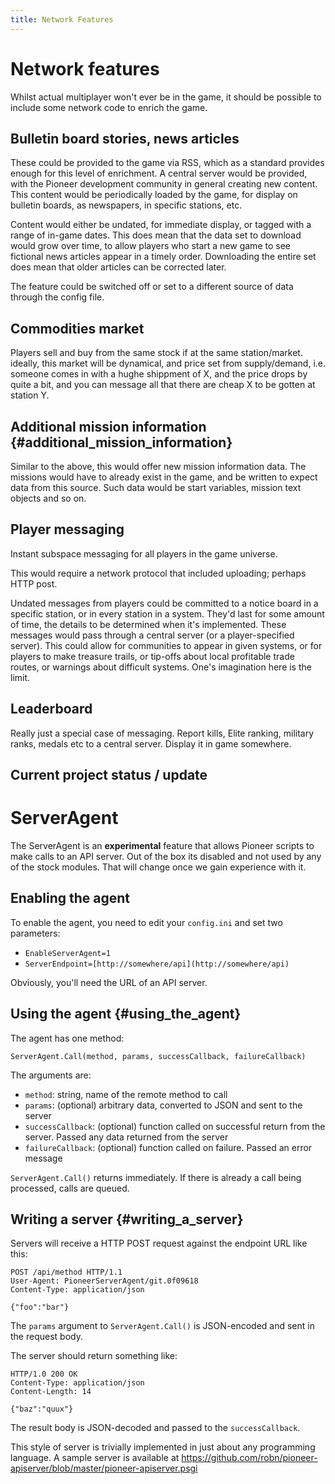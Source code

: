 ```yaml
---
title: Network Features
---
```

# Network features
Whilst actual multiplayer won\'t ever be in the game, it should be possible to include some network code to enrich the game.

## Bulletin board stories, news articles

These could be provided to the game via RSS, which as a standard provides enough for this level of enrichment. A central server would be provided, with the Pioneer development community in general creating new content. This content would be periodically loaded by the game, for display on bulletin boards, as newspapers, in specific stations, etc.

Content would either be undated, for immediate display, or tagged with a range of in-game dates. This does mean that the data set to download would grow over time, to allow players who start a new game to see fictional news articles appear in a timely order. Downloading the entire set does mean that older articles can be corrected later.

The feature could be switched off or set to a different source of data through the config file.

## Commodities market

Players sell and buy from the same stock if at the same station/market. ideally, this market will be dynamical, and price set from supply/demand, i.e. someone comes in with a hughe shippment of X, and the price drops by quite a bit, and you can message all that there are cheap X to be gotten at station Y.

## Additional mission information {#additional_mission_information}

Similar to the above, this would offer new mission information data. The missions would have to already exist in the game, and be written to expect data from this source. Such data would be start variables, mission text objects and so on.

## Player messaging

Instant subspace messaging for all players in the game universe.

This would require a network protocol that included uploading; perhaps HTTP post.

Undated messages from players could be committed to a notice board in a specific station, or in every station in a system. They\'d last for some amount of time, the details to be determined when it\'s implemented. These messages would pass through a central server (or a player-specified server). This could allow for communities to appear in given systems, or for players to make treasure trails, or tip-offs about local profitable trade routes, or warnings about difficult systems. One\'s imagination here is the limit.

## Leaderboard

Really just a special case of messaging. Report kills, Elite ranking, military ranks, medals etc to a central server. Display it in game somewhere.

## Current project status / update

# ServerAgent
The ServerAgent is an **experimental** feature that allows Pioneer scripts to make calls to an API server. Out of the box its disabled and not used by any of the stock modules. That will change once we gain experience with it.

## Enabling the agent

To enable the agent, you need to edit your `config.ini` and set two parameters:

-  `EnableServerAgent=1`
-  `ServerEndpoint=[http://somewhere/api](http://somewhere/api)`

Obviously, you\'ll need the URL of an API server.

## Using the agent {#using_the_agent}

The agent has one method:

```ServerAgent.Call(method, params, successCallback, failureCallback)```

The arguments are:

-   `method`: string, name of the remote method to call
-   `params`: (optional) arbitrary data, converted to JSON and sent to the server
-   `successCallback`: (optional) function called on successful return from the server. Passed any data returned from the server
-   `failureCallback`: (optional) function called on failure. Passed an error message

`ServerAgent.Call()` returns immediately. If there is already a call being processed, calls are queued.

## Writing a server {#writing_a_server}

Servers will receive a HTTP POST request against the endpoint URL like this:

```
POST /api/method HTTP/1.1
User-Agent: PioneerServerAgent/git.0f09618
Content-Type: application/json

{"foo":"bar"}
```

The `params` argument to `ServerAgent.Call()` is JSON-encoded and sent in the request body.

The server should return something like:

```
HTTP/1.0 200 OK
Content-Type: application/json
Content-Length: 14

{"baz":"quux"}
```

The result body is JSON-decoded and passed to the `successCallback`.

This style of server is trivially implemented in just about any programming language. A sample server is available at <https://github.com/robn/pioneer-apiserver/blob/master/pioneer-apiserver.psgi>
